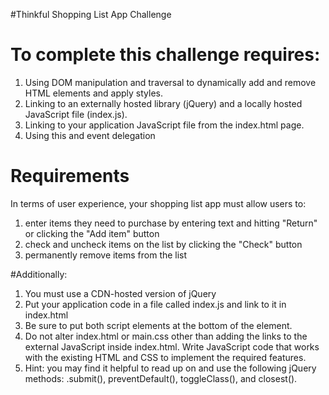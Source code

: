 #Thinkful Shopping List App Challenge

# To complete this challenge requires:

1. Using DOM manipulation and traversal to dynamically add and remove HTML elements and apply styles.
2. Linking to an externally hosted library (jQuery) and a locally hosted JavaScript file (index.js).
3. Linking to your application JavaScript file from the index.html page.
4. Using this and event delegation

# Requirements

In terms of user experience, your shopping list app must allow users to:

1. enter items they need to purchase by entering text and hitting "Return" or clicking the "Add item" button
2. check and uncheck items on the list by clicking the "Check" button
3. permanently remove items from the list

#Additionally:

1. You must use a CDN-hosted version of jQuery
2. Put your application code in a file called index.js and link to it in index.html
3. Be sure to put both script elements at the bottom of the <body> element.
4. Do not alter index.html or main.css other than adding the links to the external JavaScript inside index.html. Write JavaScript code that works with the existing HTML and CSS to implement the required features.
5. Hint: you may find it helpful to read up on and use the following jQuery methods: .submit(), preventDefault(), toggleClass(), and closest().
